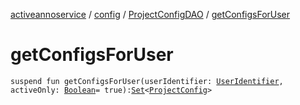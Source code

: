 [activeannoservice](../../index.md) / [config](../index.md) / [ProjectConfigDAO](index.md) / [getConfigsForUser](./get-configs-for-user.md)

# getConfigsForUser

`suspend fun getConfigsForUser(userIdentifier: `[`UserIdentifier`](../../config.userroles/-user-identifier.md)`, activeOnly: `[`Boolean`](https://kotlinlang.org/api/latest/jvm/stdlib/kotlin/-boolean/index.html)` = true): `[`Set`](https://kotlinlang.org/api/latest/jvm/stdlib/kotlin.collections/-set/index.html)`<`[`ProjectConfig`](../-project-config/index.md)`>`